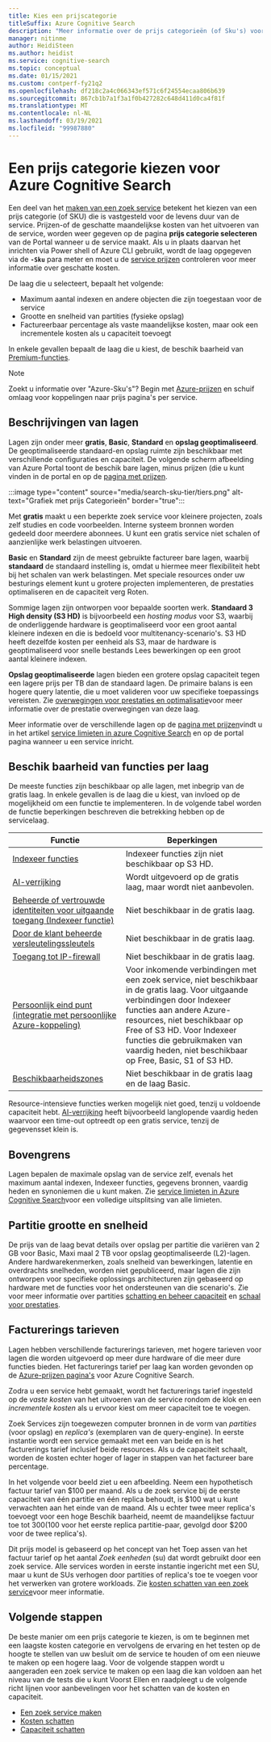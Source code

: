 ```yaml
---
title: Kies een prijscategorie
titleSuffix: Azure Cognitive Search
description: "Meer informatie over de prijs categorieën (of Sku's) voor Azure Cognitive Search. Een zoek service kan worden ingericht op de volgende lagen: gratis, basis en standaard. Standaard is beschikbaar in verschillende bron configuraties en capaciteits niveaus."
manager: nitinme
author: HeidiSteen
ms.author: heidist
ms.service: cognitive-search
ms.topic: conceptual
ms.date: 01/15/2021
ms.custom: contperf-fy21q2
ms.openlocfilehash: df218c2a4c066343ef571c6f24554ecaa806b639
ms.sourcegitcommit: 867cb1b7a1f3a1f0b427282c648d411d0ca4f81f
ms.translationtype: MT
ms.contentlocale: nl-NL
ms.lasthandoff: 03/19/2021
ms.locfileid: "99987880"
---
```

# <a name="choose-a-pricing-tier-for-azure-cognitive-search"></a>Een prijs categorie kiezen voor Azure Cognitive Search

Een deel van het [maken van een zoek service](search-create-service-portal.md) betekent het kiezen van een prijs categorie (of SKU) die is vastgesteld voor de levens duur van de service. Prijzen-of de geschatte maandelijkse kosten van het uitvoeren van de service, worden weer gegeven op de pagina **prijs categorie selecteren** van de Portal wanneer u de service maakt. Als u in plaats daarvan het inrichten via Power shell of Azure CLI gebruikt, wordt de laag opgegeven via de **`-Sku`** para meter en moet u de [service prijzen](https://azure.microsoft.com/pricing/details/search/) controleren voor meer informatie over geschatte kosten.

De laag die u selecteert, bepaalt het volgende:

+ Maximum aantal indexen en andere objecten die zijn toegestaan voor de service
+ Grootte en snelheid van partities (fysieke opslag)
+ Factureerbaar percentage als vaste maandelijkse kosten, maar ook een incrementele kosten als u capaciteit toevoegt

In enkele gevallen bepaalt de laag die u kiest, de beschik baarheid van [Premium-functies](#premium-features).

> [!NOTE]
> Zoekt u informatie over "Azure-Sku's"? Begin met [Azure-prijzen](https://azure.microsoft.com/pricing/) en schuif omlaag voor koppelingen naar prijs pagina's per service.

## <a name="tier-descriptions"></a>Beschrijvingen van lagen

Lagen zijn onder meer **gratis**, **Basic**, **Standard** en **opslag geoptimaliseerd**. De geoptimaliseerde standaard-en opslag ruimte zijn beschikbaar met verschillende configuraties en capaciteit. De volgende scherm afbeelding van Azure Portal toont de beschik bare lagen, minus prijzen (die u kunt vinden in de portal en op de [pagina met prijzen](https://azure.microsoft.com/pricing/details/search/). 

:::image type="content" source="media/search-sku-tier/tiers.png" alt-text="Grafiek met prijs Categorieën" border="true":::

Met **gratis** maakt u een beperkte zoek service voor kleinere projecten, zoals zelf studies en code voorbeelden. Interne systeem bronnen worden gedeeld door meerdere abonnees. U kunt een gratis service niet schalen of aanzienlijke werk belastingen uitvoeren.

**Basic** en **Standard** zijn de meest gebruikte factureer bare lagen, waarbij **standaard** de standaard instelling is, omdat u hiermee meer flexibiliteit hebt bij het schalen van werk belastingen. Met speciale resources onder uw besturings element kunt u grotere projecten implementeren, de prestaties optimaliseren en de capaciteit verg Roten.

Sommige lagen zijn ontworpen voor bepaalde soorten werk. **Standaard 3 High density (S3 HD)** is bijvoorbeeld een *hosting modus* voor S3, waarbij de onderliggende hardware is geoptimaliseerd voor een groot aantal kleinere indexen en die is bedoeld voor multitenancy-scenario's. S3 HD heeft dezelfde kosten per eenheid als S3, maar de hardware is geoptimaliseerd voor snelle bestands Lees bewerkingen op een groot aantal kleinere indexen.

**Opslag geoptimaliseerde** lagen bieden een grotere opslag capaciteit tegen een lagere prijs per TB dan de standaard lagen. De primaire balans is een hogere query latentie, die u moet valideren voor uw specifieke toepassings vereisten. Zie [overwegingen voor prestaties en optimalisatie](search-performance-optimization.md)voor meer informatie over de prestatie overwegingen van deze laag.

Meer informatie over de verschillende lagen op de [pagina met prijzen](https://azure.microsoft.com/pricing/details/search/)vindt u in het artikel [service limieten in azure Cognitive Search](search-limits-quotas-capacity.md) en op de portal pagina wanneer u een service inricht.

<a name="premium-features"></a>

## <a name="feature-availability-by-tier"></a>Beschik baarheid van functies per laag

De meeste functies zijn beschikbaar op alle lagen, met inbegrip van de gratis laag. In enkele gevallen is de laag die u kiest, van invloed op de mogelijkheid om een functie te implementeren. In de volgende tabel worden de functie beperkingen beschreven die betrekking hebben op de servicelaag.

| Functie | Beperkingen |
|---------|-------------|
| [Indexeer functies](search-indexer-overview.md) | Indexeer functies zijn niet beschikbaar op S3 HD.  |
| [AI-verrijking](search-security-manage-encryption-keys.md) | Wordt uitgevoerd op de gratis laag, maar wordt niet aanbevolen. |
| [Beheerde of vertrouwde identiteiten voor uitgaande toegang (Indexeer functie)](search-howto-managed-identities-data-sources.md) | Niet beschikbaar in de gratis laag.|
| [Door de klant beheerde versleutelingssleutels](search-security-manage-encryption-keys.md) | Niet beschikbaar in de gratis laag. |
| [Toegang tot IP-firewall](service-configure-firewall.md) | Niet beschikbaar in de gratis laag. |
| [Persoonlijk eind punt (integratie met persoonlijke Azure-koppeling)](service-create-private-endpoint.md) | Voor inkomende verbindingen met een zoek service, niet beschikbaar in de gratis laag. Voor uitgaande verbindingen door Indexeer functies aan andere Azure-resources, niet beschikbaar op Free of S3 HD. Voor Indexeer functies die gebruikmaken van vaardig heden, niet beschikbaar op Free, Basic, S1 of S3 HD.| 
| [Beschikbaarheidszones](search-performance-optimization.md) | Niet beschikbaar in de gratis laag en de laag Basic. |

Resource-intensieve functies werken mogelijk niet goed, tenzij u voldoende capaciteit hebt. [AI-verrijking](cognitive-search-concept-intro.md) heeft bijvoorbeeld langlopende vaardig heden waarvoor een time-out optreedt op een gratis service, tenzij de gegevensset klein is.

## <a name="upper-limits"></a>Bovengrens

Lagen bepalen de maximale opslag van de service zelf, evenals het maximum aantal indexen, Indexeer functies, gegevens bronnen, vaardig heden en synoniemen die u kunt maken. Zie [service limieten in Azure Cognitive Search](search-limits-quotas-capacity.md)voor een volledige uitsplitsing van alle limieten. 

## <a name="partition-size-and-speed"></a>Partitie grootte en snelheid

De prijs van de laag bevat details over opslag per partitie die variëren van 2 GB voor Basic, Maxi maal 2 TB voor opslag geoptimaliseerde (L2)-lagen. Andere hardwarekenmerken, zoals snelheid van bewerkingen, latentie en overdrachts snelheden, worden niet gepubliceerd, maar lagen die zijn ontworpen voor specifieke oplossings architecturen zijn gebaseerd op hardware met de functies voor het ondersteunen van die scenario's. Zie voor meer informatie over partities [schatting en beheer capaciteit](search-capacity-planning.md) en [schaal voor prestaties](search-performance-optimization.md).

## <a name="billing-rates"></a>Facturerings tarieven

Lagen hebben verschillende facturerings tarieven, met hogere tarieven voor lagen die worden uitgevoerd op meer dure hardware of die meer dure functies bieden. Het facturerings tarief per laag kan worden gevonden op de [Azure-prijzen pagina's](https://azure.microsoft.com/pricing/details/search/) voor Azure Cognitive Search.

Zodra u een service hebt gemaakt, wordt het facturerings tarief ingesteld op de *vaste kosten* van het uitvoeren van de service rondom de klok en een *incrementele kosten* als u ervoor kiest om meer capaciteit toe te voegen.

Zoek Services zijn toegewezen computer bronnen in de vorm van *partities* (voor opslag) en *replica's* (exemplaren van de query-engine). In eerste instantie wordt een service gemaakt met een van beide en is het facturerings tarief inclusief beide resources. Als u de capaciteit schaalt, worden de kosten echter hoger of lager in stappen van het factureer bare percentage.

In het volgende voor beeld ziet u een afbeelding. Neem een hypothetisch factuur tarief van $100 per maand. Als u de zoek service bij de eerste capaciteit van één partitie en één replica behoudt, is $100 wat u kunt verwachten aan het einde van de maand. Als u echter twee meer replica's toevoegt voor een hoge Beschik baarheid, neemt de maandelijkse factuur toe tot $300 ($100 voor het eerste replica partitie-paar, gevolgd door $200 voor de twee replica's).

Dit prijs model is gebaseerd op het concept van het Toep assen van het factuur tarief op het aantal *Zoek eenheden* (su) dat wordt gebruikt door een zoek service. Alle services worden in eerste instantie ingericht met een SU, maar u kunt de SUs verhogen door partities of replica's toe te voegen voor het verwerken van grotere workloads. Zie [kosten schatten van een zoek service](search-sku-manage-costs.md)voor meer informatie.

## <a name="next-steps"></a>Volgende stappen

De beste manier om een prijs categorie te kiezen, is om te beginnen met een laagste kosten categorie en vervolgens de ervaring en het testen op de hoogte te stellen van uw besluit om de service te houden of om een nieuwe te maken op een hogere laag. Voor de volgende stappen wordt u aangeraden een zoek service te maken op een laag die kan voldoen aan het niveau van de tests die u kunt Voorst Ellen en raadpleegt u de volgende richt lijnen voor aanbevelingen voor het schatten van de kosten en capaciteit.

+ [Een zoek service maken](search-create-service-portal.md)
+ [Kosten schatten](search-sku-manage-costs.md)
+ [Capaciteit schatten](search-sku-manage-costs.md)